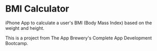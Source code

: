 #  BMI Calculator

iPhone App to calculate a user's BMI (Body Mass Index) based on the weight and height.

This is a project from The App Brewery's Complete App Development Bootcamp.
